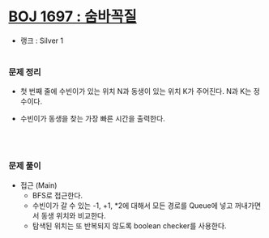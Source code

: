 # [BOJ 1697 : 숨바꼭질](https://www.acmicpc.net/problem/1697)
- 랭크 : Silver 1
  <br><br>
  
### 문제 정리
- 첫 번째 줄에 수빈이가 있는 위치 N과 동생이 있는 위치 K가 주어진다. N과 K는 정수이다.
- 수빈이가 동생을 찾는 가장 빠른 시간을 출력한다.

   <br><br>

### 문제 풀이
- 접근 (Main)
  - BFS로 접근한다.
  - 수빈이가 갈 수 있는 -1, +1, *2에 대해서 모든 경로를 Queue에 넣고 꺼내가면서 동생 위치와 비교한다.
  - 탐색된 위치는 또 반복되지 않도록 boolean checker를 사용한다.
    
    


    
    


